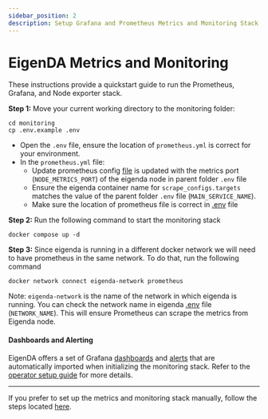 ```yaml
---
sidebar_position: 2
description: Setup Grafana and Prometheus Metrics and Monitoring Stack
---
```


# EigenDA Metrics and Monitoring

These instructions provide a quickstart guide to run the Prometheus, Grafana, and Node exporter stack.

**Step 1:** Move your current working directory to the monitoring folder:

```
cd monitoring
cp .env.example .env
```

- Open the `.env` file, ensure the location of `prometheus.yml` is correct for your environment.
- In the `prometheus.yml` file:
  - Update prometheus config [file](https://github.com/Layr-Labs/eigenda-operator-setup/blob/master/monitoring/prometheus.yml) is updated with the metrics port (`NODE_METRICS_PORT`) of the eigenda node in parent folder `.env` file
  - Ensure the eigenda container name for `scrape_configs.targets` matches the value of the parent folder `.env` file (`MAIN_SERVICE_NAME`).
  - Make sure the location of prometheus file is correct in [.env](https://github.com/Layr-Labs/eigenda-operator-setup/blob/master/monitoring/.env.example) file

**Step 2:** Run the following command to start the monitoring stack

```
docker compose up -d
```

**Step 3:** Since eigenda is running in a different docker network we will need to have prometheus in the same network. To do that, run the following command

```
docker network connect eigenda-network prometheus
```

Note: `eigenda-network` is the name of the network in which eigenda is running. You can check the network name in eigenda [.env](https://github.com/Layr-Labs/eigenda-operator-setup/blob/master/.env.example#L2) file (`NETWORK_NAME`). This will ensure Prometheus can scrape the metrics from Eigenda node.

#### Dashboards and Alerting

EigenDA offers a set of Grafana [dashboards](https://github.com/Layr-Labs/eigenda-operator-setup/tree/master/monitoring/dashboards) and [alerts](https://github.com/Layr-Labs/eigenda-operator-setup/tree/master/monitoring/alerting) that are automatically imported when initializing the monitoring stack. Refer to the [operator setup guide](https://github.com/Layr-Labs/eigenda-operator-setup) for more details.

---

If you prefer to set up the metrics and monitoring stack manually, follow the steps located [here](https://github.com/Layr-Labs/eigenda-operator-setup#metrics).
